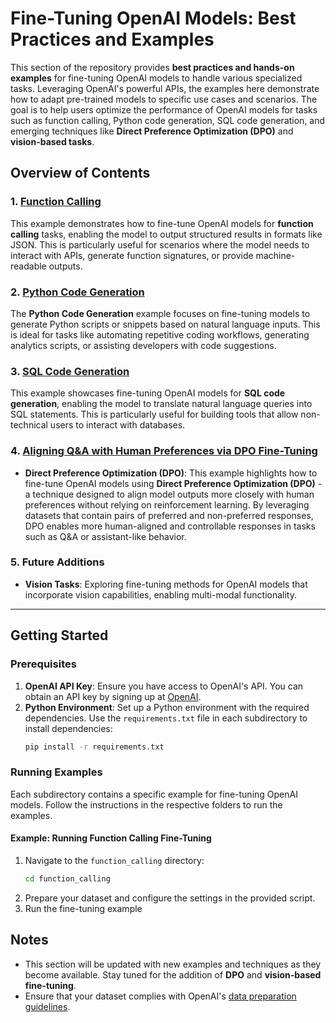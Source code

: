 # Fine-Tuning OpenAI Models: Best Practices and Examples  
  
This section of the repository provides **best practices and hands-on examples** for fine-tuning OpenAI models to handle various specialized tasks. Leveraging OpenAI's powerful APIs, the examples here demonstrate how to adapt pre-trained models to specific use cases and scenarios. The goal is to help users optimize the performance of OpenAI models for tasks such as function calling, Python code generation, SQL code generation, and emerging techniques like **Direct Preference Optimization (DPO)** and **vision-based tasks**.  
  
## Overview of Contents  
  
### 1. [Function Calling](function_calling)  
This example demonstrates how to fine-tune OpenAI models for **function calling** tasks, enabling the model to output structured results in formats like JSON. This is particularly useful for scenarios where the model needs to interact with APIs, generate function signatures, or provide machine-readable outputs.  
  
### 2. [Python Code Generation](python_analytic)  
The **Python Code Generation** example focuses on fine-tuning models to generate Python scripts or snippets based on natural language inputs. This is ideal for tasks like automating repetitive coding workflows, generating analytics scripts, or assisting developers with code suggestions.  
  
### 3. [SQL Code Generation](sql_gen)  
This example showcases fine-tuning OpenAI models for **SQL code generation**, enabling the model to translate natural language queries into SQL statements. This is particularly useful for building tools that allow non-technical users to interact with databases.  

### 4. [Aligning Q&A with Human Preferences via DPO Fine-Tuning](dpo_qa_link)
- **Direct Preference Optimization (DPO)**: This example highlights how to fine-tune OpenAI models using **Direct Preference Optimization (DPO)** - a technique designed to align model outputs more closely with human preferences without relying on reinforcement learning. By leveraging datasets that contain pairs of preferred and non-preferred responses, DPO enables more human-aligned and controllable responses in tasks such as Q&A or assistant-like behavior.
 
### 5. Future Additions  
- **Vision Tasks**: Exploring fine-tuning methods for OpenAI models that incorporate vision capabilities, enabling multi-modal functionality.  
  
---  
  
## Getting Started  
  
### Prerequisites  
1. **OpenAI API Key**: Ensure you have access to OpenAI's API. You can obtain an API key by signing up at [OpenAI](https://openai.com/api/).  
2. **Python Environment**: Set up a Python environment with the required dependencies. Use the `requirements.txt` file in each subdirectory to install dependencies:  
   ```bash  
   pip install -r requirements.txt  

### Running Examples  
Each subdirectory contains a specific example for fine-tuning OpenAI models. Follow the instructions in the respective folders to run the examples.  
  
#### Example: Running Function Calling Fine-Tuning  
1. Navigate to the `function_calling` directory:  
   ```bash  
   cd function_calling  
2. Prepare your dataset and configure the settings in the provided script.
3. Run the fine-tuning example

## Notes  
- This section will be updated with new examples and techniques as they become available. Stay tuned for the addition of **DPO** and **vision-based fine-tuning**.  
- Ensure that your dataset complies with OpenAI's [data preparation guidelines](https://platform.openai.com/docs/guides/fine-tuning/data-preparation).  

